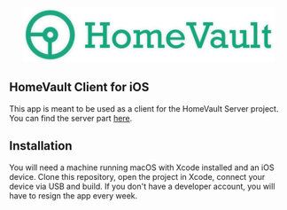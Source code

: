 <p align="center">
  <img height="100" src="https://raw.githubusercontent.com/nicolasmart/homevault_server_windows_easyphp/main/eds-www/res/drawables/homevault_logo_big.svg"/>
</p>

## HomeVault Client for iOS

This app is meant to be used as a client for the HomeVault Server project. You can find the server part [here](https://github.com/nicolasmart/homevault_server).

## Installation

You will need a machine running macOS with Xcode installed and an iOS device. Clone this repository, open the project in Xcode, connect your device via USB and build. If you don't have a developer account, you will have to resign the app every week.

